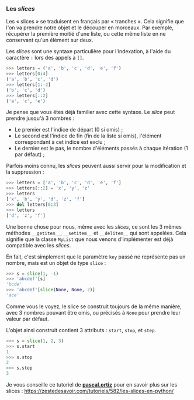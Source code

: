 ### Les *slices*

Les « slices » se traduisent en français par « tranches ». Cela signifie que l'on va prendre notre objet et le découper en morceaux.
Par exemple, récupérer la première moitié d'une liste, ou cette même liste en ne conservant qu'un élément sur deux.

Les *slices* sont une syntaxe particulière pour l'indexation, à l'aide du caractère `:` lors des appels à `[]`.

```python
>>> letters = ('a', 'b', 'c', 'd', 'e', 'f')
>>> letters[0:4]
('a', 'b', 'c', 'd')
>>> letters[1:-2]
('b', 'c', 'd')
>>> letters[::2]
('a', 'c', 'e')
```

Je pense que vous êtes déjà familier avec cette syntaxe. Le *slice* peut prendre jusqu'à 3 nombres :

- Le premier est l'indice de départ (0 si omis) ;
- Le second est l'indice de fin (fin de la liste si omis), l'élément correspondant à cet indice est exclu ;
- Le dernier est le pas, le nombre d'éléments passés à chaque itération (1 par défaut) ;

Parfois moins connu, les *slices* peuvent aussi servir pour la modification et la suppression :

```python
>>> letters = ['a', 'b', 'c', 'd', 'e', 'f']
>>> letters[::2] = 'x', 'y', 'z'
>>> letters
['x', 'b', 'y', 'd', 'z', 'f']
>>> del letters[0:3]
>>> letters
['d', 'z', 'f']
```

Une bonne chose pour nous, même avec les *slices*, ce sont les 3 mêmes méthodes `__getitem__`, `__setitem__` et `__delitem__` qui sont appelées. Cela signifie que la classe `MyList` que nous venons d'implémenter est déjà compatible avec les *slices*.

En fait, c'est simplement que le paramètre `key` passé ne représente pas un nombre, mais est un objet de type `slice` :

```python
>>> s = slice(1, -1)
>>> 'abcdef'[s]
'bcde'
>>> 'abcdef'[slice(None, None, 2)]
'ace'
```

Comme vous le voyez, le slice se construit toujours de la même manière, avec 3 nombres pouvant être omis, ou précisés à `None` pour prendre leur valeur par défaut.

L'objet ainsi construit contient 3 attributs : `start`, `stop`, et `step`.

```python
>>> s = slice(1, 2, 3)
>>> s.start
1
>>> s.stop
2
>>> s.step
3
```

Je vous conseille ce tutoriel de [**pascal.ortiz**](https://zestedesavoir.com/membres/voir/pascal.ortiz/) pour en savoir plus sur les slices : <https://zestedesavoir.com/tutoriels/582/les-slices-en-python/>
